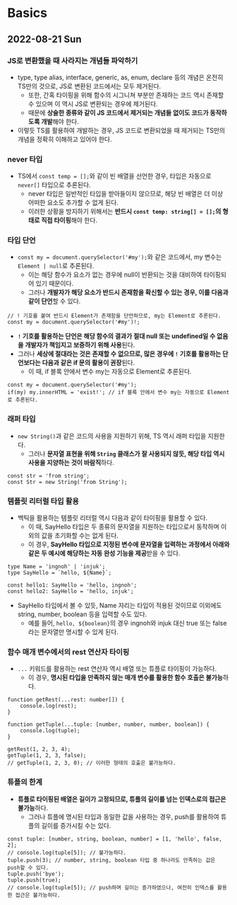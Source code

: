 # Basics
## 2022-08-21 Sun
### JS로 변환했을 때 사라지는 개념들 파악하기
* type, type alias, interface, generic, as, enum, declare 등의 개념은 온전히 TS만의 것으로, JS로 변환된 코드에서는 모두 제거된다.
  * 또한, 간혹 타이핑을 위해 함수의 시그니쳐 부분만 존재하는 코드 역시 존재할 수 있으며 이 역시 JS로 변환되는 경우에 제거된다.
  * 때문에 **상술한 종류와 같이 JS 코드에서 제거되는 개념들 없이도 코드가 동작하도록 개발**해야 한다.
* 이렇듯 TS를 활용하여 개발하는 경우, JS 코드로 변환되었을 때 제거되는 TS만의 개념을 정확히 이해하고 있어야 한다.

### never 타입
* TS에서 `const temp = [];`와 같이 빈 배열을 선언한 경우, 타입은 자동으로 `never[]` 타입으로 추론된다.
  * never 타입은 일반적인 타입을 받아들이지 않으므로, 해당 빈 배열은 더 이상 어떠한 요소도 추가할 수 없게 된다.
  * 이러한 상황을 방지하기 위해서는 **반드시 `const temp: string[] = [];`의 형태로 직접 타이핑**해야 한다.

### 타입 단언
* `const my = document.querySelector('#my');`와 같은 코드에서, my 변수는 `Element | null`로 추론된다.
  * 이는 해당 함수가 요소가 없는 경우에 null이 반환되는 것을 대비하여 타이핑되어 있기 때문이다.
  * 그러나 **개발자가 해당 요소가 반드시 존재함을 확신할 수 있는 경우, 이를 다음과 같이 단언**할 수 있다.
```
// ! 기호를 붙여 반드시 Element가 존재함을 단언하므로, my는 Element로 추론된다.
const my = document.querySelector('#my')!;
```
* **`!` 기호를 활용하는 단언은 해당 함수의 결과가 절대 null 또는 undefined일 수 없음을 개발자가 책임지고 보증하기 위해 사용**된다.
* 그러나 **세상에 절대라는 것은 존재할 수 없으므로, 많은 경우에 `!` 기호를 활용하는 단언보다는 다음과 같은 if 문의 활용이 권장**된다.
  * 이 때, if 블록 안에서 변수 my는 자동으로 Element로 추론된다.
```
const my = document.querySelector('#my');
if(my) my.innerHTML = 'exist!'; // if 블록 안에서 변수 my는 자동으로 Element로 추론된다.
```

### 래퍼 타입
* `new String()`과 같은 코드의 사용을 지원하기 위해, TS 역시 래퍼 타입을 지원한다.
  * 그러나 **문자열 표현을 위해 `String` 클래스가 잘 사용되지 않듯, 해당 타입 역시 사용을 지양하는 것이 바람직**하다.
```
const str = 'from string';
const Str = new String('from String');
```

### 템플릿 리터럴 타입 활용
* 백틱을 활용하는 템플릿 리터럴 역시 다음과 같이 타이핑을 활용할 수 있다.
  * 이 때, SayHello 타입은 두 종류의 문자열을 지원하는 타입으로서 동작하며 이외의 값을 초기화할 수는 없게 된다.
  * 이 경우, **SayHello 타입으로 지정된 변수에 문자열을 입력하는 과정에서 아래와 같은 두 예시에 해당하는 자동 완성 기능을 제공**받을 수 있다.
```
type Name = 'ingnoh' | 'injuk';
type SayHello = `hello, ${Name}`;

const hello1: SayHello = 'hello, ingnoh';
const hello2: SayHello = 'hello, injuk';
```
* SayHello 타입에서 볼 수 있듯, Name 자리는 타입이 적용된 것이므로 이외에도 string, number, boolean 등을 입력할 수도 있다.
  * 예를 들어, `hello, ${boolean}`의 경우 ingnoh와 injuk 대신 true 또는 false 라는 문자열만 명시할 수 있게 된다.

### 함수 매개 변수에서의 rest 연산자 타이핑
* `...` 키워드를 활용하는 rest 연산자 역시 배열 또는 튜플로 타이핑이 가능하다.
  * 이 경우, **명시된 타입을 만족하지 않는 매개 변수를 활용한 함수 호출은 불가능**하다. 
```
function getRest(...rest: number[]) {
    console.log(rest);
}

function getTuple(...tuple: [number, number, number, boolean]) {
    console.log(tuple);
}

getRest(1, 2, 3, 4);
getTuple(1, 2, 3, false);
// getTuple(1, 2, 3, 0); // 이러한 형태의 호출은 불가능하다.
```

### 튜플의 한계
* **튜플로 타이핑된 배열은 길이가 고정되므로, 튜플의 길이를 넘는 인덱스로의 접근은 불가능**하다.
  * 그러나 튜플에 명시된 타입과 동일한 값을 사용하는 경우, push를 활용하여 튜플의 길이를 증가시킬 수는 있다.
```
const tuple: [number, string, boolean, number] = [1, 'hello', false, 2];
// console.log(tuple[5]); // 불가능하다.
tuple.push(3); // number, string, boolean 타입 중 하나라도 만족하는 값은 push할 수 있다.
tuple.push('bye');
tuple.push(true);
// console.log(tuple[5]); // push하며 길이는 증가하였으나, 여전히 인덱스를 활용한 접근은 불가능하다.
```